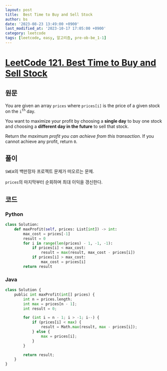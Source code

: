 ```yaml
---
layout: post
title:  Best Time to Buy and Sell Stock
author: bs
date: '2023-08-23 13:49:00 +0900'
last_modified_at: '2023-10-17 17:05:00 +0900'
category: leetcode
tags: [leetcode, easy, 알고리즘, pre-ob-be_1-1]
---
```


# [LeetCode 121. Best Time to Buy and Sell Stock](https://leetcode.com/problems/best-time-to-buy-and-sell-stock/)

## 원문
You are given an array `prices` where `prices[i]` is the price of a given stock on the `i`<sup>`th`</sup> day.

You want to maximize your profit by choosing a **single day** to buy one stock and choosing a **different day in the future** to sell that stock.

Return *the maximum profit you can achieve from this transaction*. If you cannot achieve any profit, return `0`.

## 풀이
`SWEA`의 백만장자 프로젝트 문제가 떠오르는 문제.

`prices`의 마지막부터 순회하며 최대 이익을 갱신한다.

## 코드
### Python
```python
class Solution:
    def maxProfit(self, prices: List[int]) -> int:
        max_cost = prices[-1]
        result = 0
        for i in range(len(prices) - 1, -1, -1):
            if prices[i] < max_cost:
                result = max(result, max_cost - prices[i])
            if prices[i] > max_cost:
                max_cost = prices[i]
        return result
```

### Java
```python
class Solution {
    public int maxProfit(int[] prices) {
        int n = prices.length;
        int max = prices[n - 1];
        int result = 0;

        for (int i = n - 1; i > -1; i--) {
            if (prices[i] < max) {
                result = Math.max(result, max - prices[i]);
            } else {
                max = prices[i];
            }
        }

        return result;
    }
}
```